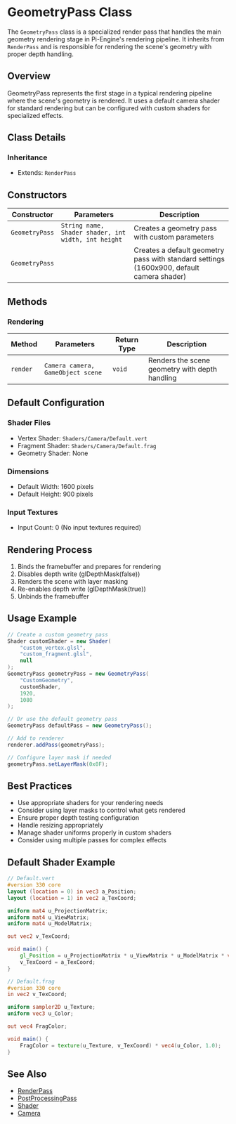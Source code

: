 # GeometryPass Class

The `GeometryPass` class is a specialized render pass that handles the main geometry rendering stage in Pi-Engine's rendering pipeline. It inherits from `RenderPass` and is responsible for rendering the scene's geometry with proper depth handling.

## Overview

GeometryPass represents the first stage in a typical rendering pipeline where the scene's geometry is rendered. It uses a default camera shader for standard rendering but can be configured with custom shaders for specialized effects.

## Class Details

### Inheritance
- Extends: `RenderPass`

## Constructors

| Constructor | Parameters | Description |
|------------|------------|-------------|
| `GeometryPass` | `String name, Shader shader, int width, int height` | Creates a geometry pass with custom parameters |
| `GeometryPass` | | Creates a default geometry pass with standard settings (1600x900, default camera shader) |

## Methods

### Rendering

| Method | Parameters | Return Type | Description |
|--------|------------|-------------|-------------|
| `render` | `Camera camera, GameObject scene` | `void` | Renders the scene geometry with depth handling |

## Default Configuration

### Shader Files
- Vertex Shader: `Shaders/Camera/Default.vert`
- Fragment Shader: `Shaders/Camera/Default.frag`
- Geometry Shader: None

### Dimensions
- Default Width: 1600 pixels
- Default Height: 900 pixels

### Input Textures
- Input Count: 0 (No input textures required)

## Rendering Process

1. Binds the framebuffer and prepares for rendering
2. Disables depth write (glDepthMask(false))
3. Renders the scene with layer masking
4. Re-enables depth write (glDepthMask(true))
5. Unbinds the framebuffer

## Usage Example

```java
// Create a custom geometry pass
Shader customShader = new Shader(
    "custom_vertex.glsl",
    "custom_fragment.glsl",
    null
);
GeometryPass geometryPass = new GeometryPass(
    "CustomGeometry",
    customShader,
    1920,
    1080
);

// Or use the default geometry pass
GeometryPass defaultPass = new GeometryPass();

// Add to renderer
renderer.addPass(geometryPass);

// Configure layer mask if needed
geometryPass.setLayerMask(0x0F);
```

## Best Practices
- Use appropriate shaders for your rendering needs
- Consider using layer masks to control what gets rendered
- Ensure proper depth testing configuration
- Handle resizing appropriately
- Manage shader uniforms properly in custom shaders
- Consider using multiple passes for complex effects

## Default Shader Example

```glsl
// Default.vert
#version 330 core
layout (location = 0) in vec3 a_Position;
layout (location = 1) in vec2 a_TexCoord;

uniform mat4 u_ProjectionMatrix;
uniform mat4 u_ViewMatrix;
uniform mat4 u_ModelMatrix;

out vec2 v_TexCoord;

void main() {
    gl_Position = u_ProjectionMatrix * u_ViewMatrix * u_ModelMatrix * vec4(a_Position, 1.0);
    v_TexCoord = a_TexCoord;
}

// Default.frag
#version 330 core
in vec2 v_TexCoord;

uniform sampler2D u_Texture;
uniform vec3 u_Color;

out vec4 FragColor;

void main() {
    FragColor = texture(u_Texture, v_TexCoord) * vec4(u_Color, 1.0);
}
```

## See Also
- [RenderPass](../RenderPass.md)
- [PostProcessingPass](PostProcessingPass.md)
- [Shader](../Shader.md)
- [Camera](../../Core/Camera.md)
